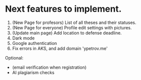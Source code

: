 # Next features to implement.

1. (New Page for profesors) List of all theses and their statuses.
2. (New Page for everyone) Profile edit settings with pictures.
3. (Update main page) Add location to defense deadline.
4. Dark mode
5. Google authentication
6. Fix errors in AKS, and add domain 'ypetrov.me'

Optional:
- (email verification when registration)
- AI plagiarism checks 

